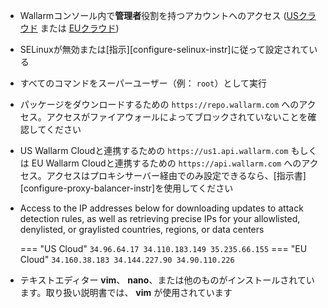 * Wallarmコンソール内で**管理者**役割を持つアカウントへのアクセス ([USクラウド](https://us1.my.wallarm.com/) または [EUクラウド](https://my.wallarm.com/))
* SELinuxが無効または[指示][configure-selinux-instr]に従って設定されている
* すべてのコマンドをスーパーユーザー（例： `root`）として実行
* パッケージをダウンロードするための `https://repo.wallarm.com` へのアクセス。アクセスがファイアウォールによってブロックされていないことを確認してください
* US Wallarm Cloudと連携するための `https://us1.api.wallarm.com` もしくは EU Wallarm Cloudと連携するための `https://api.wallarm.com` へのアクセス。アクセスはプロキシサーバー経由でのみ設定できるなら、[指示書][configure-proxy-balancer-instr]を使用してください
* Access to the IP addresses below for downloading updates to attack detection rules, as well as retrieving precise IPs for your allowlisted, denylisted, or graylisted countries, regions, or data centers

    === "US Cloud"
        ```
        34.96.64.17
        34.110.183.149
        35.235.66.155
        ```
    === "EU Cloud"
        ```
        34.160.38.183
        34.144.227.90
        34.90.110.226
        ```
* テキストエディター **vim**、 **nano**、または他のものがインストールされています。取り扱い説明書では、 **vim** が使用されています